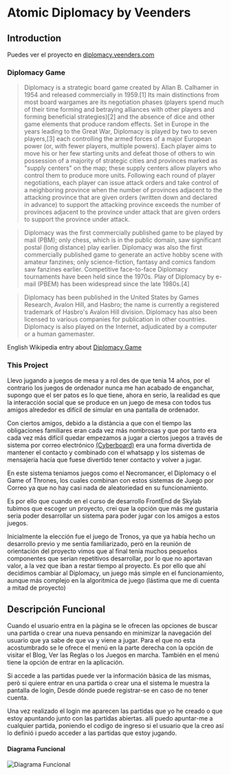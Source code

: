 # Atomic Diplomacy by Veenders

## Introduction

Puedes ver el proyecto en [diplomacy.veenders.com](https://diplomacy.veenders.com)

### Diplomacy Game

>Diplomacy is a strategic board game created by Allan B. Calhamer in 1954 and released commercially in 1959.[1] Its main distinctions from most board wargames are its negotiation phases (players spend much of their time forming and betraying alliances with other players and forming beneficial strategies)[2] and the absence of dice and other game elements that produce random effects. Set in Europe in the years leading to the Great War, Diplomacy is played by two to seven players,[3] each controlling the armed forces of a major European power (or, with fewer players, multiple powers). Each player aims to move his or her few starting units and defeat those of others to win possession of a majority of strategic cities and provinces marked as "supply centers" on the map; these supply centers allow players who control them to produce more units. Following each round of player negotiations, each player can issue attack orders and take control of a neighboring province when the number of provinces adjacent to the attacking province that are given orders (written down and declared in advance) to support the attacking province exceeds the number of provinces adjacent to the province under attack that are given orders to support the province under attack.

>Diplomacy was the first commercially published game to be played by mail (PBM); only chess, which is in the public domain, saw significant postal (long distance) play earlier. Diplomacy was also the first commercially published game to generate an active hobby scene with amateur fanzines; only science-fiction, fantasy and comics fandom saw fanzines earlier. Competitive face-to-face Diplomacy tournaments have been held since the 1970s. Play of Diplomacy by e-mail (PBEM) has been widespread since the late 1980s.[4]

>Diplomacy has been published in the United States by Games Research, Avalon Hill, and Hasbro; the name is currently a registered trademark of Hasbro's Avalon Hill division. Diplomacy has also been licensed to various companies for publication in other countries. Diplomacy is also played on the Internet, adjudicated by a computer or a human gamemaster.

English Wikipedia entry about [Diplomacy Game](https://en.wikipedia.org/wiki/Diplomacy_(game))

### This Project

Llevo jugando a juegos de mesa y a rol des de que tenia 14 años, por el contrario los juegos de ordenador nunca me han acabado de enganchar, supongo que el ser patos es lo que tiene, ahora en serio, la realidad es que la interacción social que se produce en un juego de mesa con todos tus amigos alrededor es difícil de simular en una pantalla de ordenador.

Con ciertos amigos, debido a la distància a que con el tiempo las obligaciones familiares eran cada vez más nombrosas y que por tanto era cada vez más difícil quedar empezamos a jugar a ciertos juegos a través de sistema por correo electrónico [(Cyberboard)](https://cyberboard.brainiac.com/) era una forma divertida de mantener el contacto y combinado con el whatsapp y los sistemas de mensajeria hacía que fuese divertido tener contacto y volver a jugar.

En este sistema teniamos juegos como el Necromancer, el Diplomacy o el Game of Thrones, los cuales combinan con estos sistemas de Juego por Correo ya que no hay casi nada de aleatoriedad en su funcionamiento.

Es por ello que cuando en el curso de desarrollo FrontEnd de Skylab tubimos que escoger un proyecto, crei que la opción que más me gustaria seria poder desarrollar un sistema para poder jugar con los amigos a estos juegos.

Inicialmente la elección fue el juego de Tronos, ya que ya había hecho un desarrollo previo y me sentia familiarizado, però en la reunión de orientación del proyecto vimos que al final tenía muchos pequeños componentes que serian repetitivos desarrollar, por lo que no aportavan valor, a la vez que iban a restar tiempo al proyecto. Es por ello que ahí decidimos cambiar al Diplomacy, un juego más simple en el funcionamiento, aunque más complejo en la algoritmica de juego (lástima que me di cuenta a mitad de proyecto)

## Descripción Funcional

Cuando el usuario entra en la pàgina se le ofrecen las opciones de buscar una partida o crear una nueva pensando en minimizar la navegación del usuario que ya sabe de que va y viene a jugar. Para el que no esta acostumbrado se le ofrece el menú en la parte derecha con la opción de visitar el Blog, Ver las Reglas o los Juegos en marcha. También en el menú tiene la opción de entrar en la aplicación.

Si accede a las partidas puede ver la información bàsica de las mismas, però si quiere entrar en una partida o crear una el sistema le muestra la pantalla de login, Desde dónde puede registrar-se en caso de no tener cuenta.

Una vez realizado el login me aparecen las partidas que yo he creado o que estoy apuntando junto con las partidas abiertas. allí puedo apuntar-me a cualquier partida, poniendo el codigo de ingreso si el usuario que la creo así lo definió i puedo acceder a las partidas que estoy jugando.

#### Diagrama Funcional
![Diagrama Funcional]()